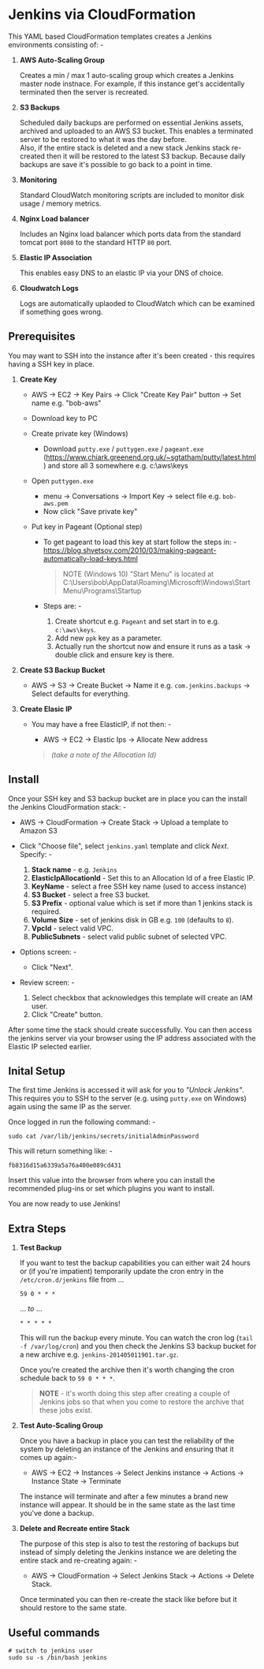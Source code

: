 # Jenkins via CloudFormation

This YAML based CloudFormation templates creates a Jenkins environments consisting of: -

1. **AWS Auto-Scaling Group**

   Creates a min / max 1 auto-scaling group which creates a Jenkins master node instnace.  For 
   example, if this instance get's accidentally terminated then the server is recreated.
    
2. **S3 Backups**

   Scheduled daily backups are performed on essential Jenkins assets, archived and uploaded to an 
   AWS S3 bucket.  This enables a terminated server to be restored to what it was the day before.  
   Also, if the entire stack is deleted and a new stack Jenkins stack re-created then it will be 
   restored to the latest S3 backup.  Because daily backups are save it's possible to go back to a 
   point in time.

3. **Monitoring**

   Standard CloudWatch monitoring scripts are included to monitor disk usage / memory metrics.

4. **Nginx Load balancer**

   Includes an Nginx load balancer which ports data from the standard tomcat port `8080` to the 
  standard HTTP `80` port.

5. **Elastic IP Association**

   This enables easy DNS to an elastic IP via your DNS of choice.

6. **Cloudwatch Logs**

   Logs are automatically uplaoded to CloudWatch which can be examined if something goes wrong.


Prerequisites
--------

You may want to SSH into the instance after it's been created - this requires having a SSH key in place.

1. **Create Key**

   * AWS -> EC2 -> Key Pairs -> Click "Create Key Pair" button -> Set name e.g. "bob-aws"  
  
   * Download key to PC 
  
   *  Create private key (Windows)
      * Download `putty.exe` / `puttygen.exe` / `pageant.exe` (https://www.chiark.greenend.org.uk/~sgtatham/putty/latest.html) 
      and store all 3 somewhere e.g. c:\aws\keys

   * Open `puttygen.exe` 
      * menu -> Conversations -> Import Key -> select file e.g. `bob-aws.pem`
      * Now click "Save private key"

   * Put key in Pageant (Optional step)
  
      * To get pageant to load this key at start follow the steps in: -
        https://blog.shvetsov.com/2010/03/making-pageant-automatically-load-keys.html

        > NOTE (Windows 10) "Start Menu" is located at C:\Users\bob\AppData\Roaming\Microsoft\Windows\Start Menu\Programs\Startup
    
      * Steps are: -
         1. Create shortcut e.g. `Pageant` and set start in to e.g. `c:\aws\keys`. 
         2. Add new `ppk` key as a parameter.
         3. Actually run the shortcut now and ensure it runs as a task -> double click and ensure key is there.
        
3. **Create S3 Backup Bucket**

   * AWS -> S3 -> Create Bucket -> Name it e.g. `com.jenkins.backups` -> Select defaults for everything.

4. **Create Elasic IP**

   * You may have a free ElasticIP, if not then: -

      * AWS -> EC2 -> Elastic Ips -> Allocate New address

      > _(take a note of the Allocation Id)_


Install
-------

Once your SSH key and S3 backup bucket are in place you can the install the Jenkins CloudFormation stack: -

* AWS -> CloudFormation -> Create Stack -> Upload a template to Amazon S3

* Click "Choose file", select `jenkins.yaml` template and click *Next*.  Specify: -

   1. **Stack name** - e.g. `Jenkins`
   2. **ElasticIpAllocationId** - Set this to an Allocation Id of a free Elastic IP.
   3. **KeyName** - select a free SSH key name (used to access instance)
   4. **S3 Bucket** - select a free S3 bucket.
   5. **S3 Prefix** - optional value which is set if more than 1 jenkins stack is required.
   6. **Volume Size** - set of jenkins disk in GB e.g. `100` (defaults to `8`).
   7. **VpcId** - select valid VPC.
   8. **PublicSubnets** - select valid public subnet of selected VPC.

* Options screen: -

  * Click "Next".

* Review screen: -

  1. Select checkbox that acknowledges this template will create an IAM user.
  2. Click "Create" button.

After some time the stack should create successfully.  You can then access the jenkins server via your browser using the IP address associated with the Elastic IP selected earlier.


Inital Setup
------------

The first time Jenkins is accessed it will ask for you to _"Unlock Jenkins"_.  This requires you to SSH to the server (e.g. using `putty.exe` on Windows) again using the same IP as the server.

Once logged in run the following command: -

    sudo cat /var/lib/jenkins/secrets/initialAdminPassword

This will return something like: -

    fb8316d15a6339a5a76a400e089cd431

Insert this value into the browser from where you can install the recommended plug-ins or set which plugins you want to install.

You are now ready to use Jenkins!



Extra Steps
-----------

1. **Test Backup**

   If you want to test the backup capabilities you can either wait 24 hours or (if you're impatient)
   temporarily update the cron entry in the `/etc/cron.d/jenkins` file from ... 

       59 0 * * * 

   ... _to_ ...
  
       * * * * *
      
   This will run the backup every minute.  You can watch the cron log (`tail -f /var/log/cron`) and 
   you then check the Jenkins S3 backup bucket for a new archive e.g. `jenkins-201405011901.tar.gz`.
   
   Once you're created the archive then it's worth changing the cron schedule back to `59 0 * * *`.
   
   > **NOTE** - it's worth doing this step after creating a  couple of Jenkins jobs so that when you come to restore the archive that these jobs exist.

2. **Test Auto-Scaling Group**

   Once you have a backup in place you can test the reliability of the system by deleting an 
   instance of the Jenkins and ensuring that it comes up again:-
   
      * AWS -> EC2 -> Instances -> Select Jenkins instance -> Actions -> Instance State -> Terminate

   The instance will terminate and after a few minutes a brand new instance will appear.  It should 
   be in the same state as the last time you've done a backup.
   
3. **Delete and Recreate entire Stack**

   The purpose of this step is also to test the restoring of backups but instead of simply deleting
   the Jenkins instance we are deleting the entire stack and re-creating again: -
   
      * AWS -> CloudFormation -> Select Jenkins Stack -> Actions -> Delete Stack.

   Once terminated you can then re-create the stack like before but it should restore to the same 
   state.
   

Useful commands 
---------------

    # switch to jenkins user
    sudo su -s /bin/bash jenkins
